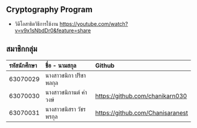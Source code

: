 ## Cryptography Program
* วิดีโอสาธิตวิธีการใช้งาน 
https://youtube.com/watch?v=v9x1sNbdDr0&feature=share

## สมาชิกกลุ่ม

| รหัสนักศึกษา| ชื่อ - นามสกุล |    Github    |
| :---         |     :---      |          :--- |
| 63070029   |นางสาวชนิกา ปรีชาพลกุล     |  |
| 63070030   |นางสาวชนิกานต์ คำวงษ์     |  https://github.com/chanikarn030|
| 63070031   |นางสาวชนิสรา วัชรพรกุล     |https://github.com/Chanisaranest|

